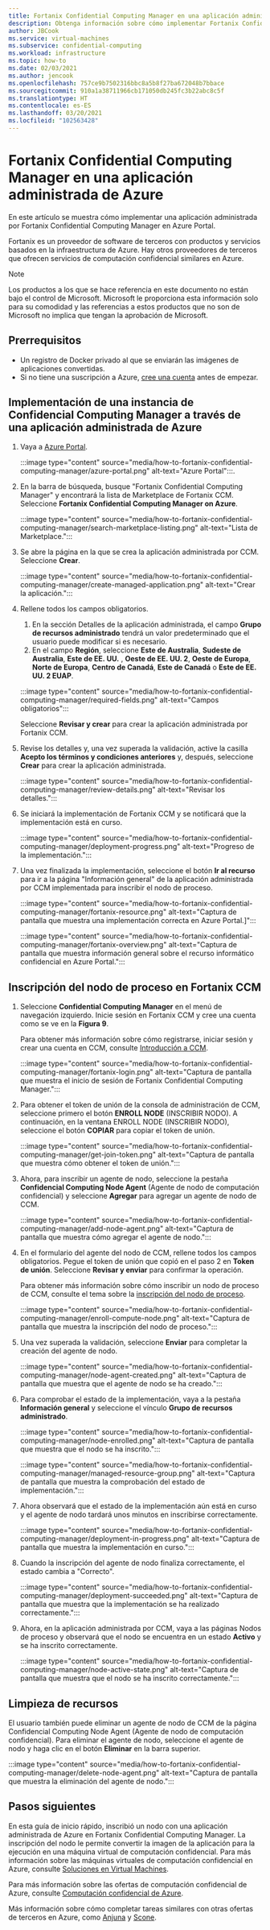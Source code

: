 ```yaml
---
title: Fortanix Confidential Computing Manager en una aplicación administrada de Azure
description: Obtenga información sobre cómo implementar Fortanix Confidential Computing Manager (CCM) en una aplicación administrada en Azure Portal.
author: JBCook
ms.service: virtual-machines
ms.subservice: confidential-computing
ms.workload: infrastructure
ms.topic: how-to
ms.date: 02/03/2021
ms.author: jencook
ms.openlocfilehash: 757ce9b7502316bbc8a5b8f27ba672048b7bbace
ms.sourcegitcommit: 910a1a38711966cb171050db245fc3b22abc8c5f
ms.translationtype: HT
ms.contentlocale: es-ES
ms.lasthandoff: 03/20/2021
ms.locfileid: "102563428"
---
```

# <a name="fortanix-confidential-computing-manager-in-an-azure-managed-application"></a>Fortanix Confidential Computing Manager en una aplicación administrada de Azure

En este artículo se muestra cómo implementar una aplicación administrada por Fortanix Confidential Computing Manager en Azure Portal.

Fortanix es un proveedor de software de terceros con productos y servicios basados en la infraestructura de Azure. Hay otros proveedores de terceros que ofrecen servicios de computación confidencial similares en Azure.

> [!NOTE]
>Los productos a los que se hace referencia en este documento no están bajo el control de Microsoft. Microsoft le proporciona esta información solo para su comodidad y las referencias a estos productos que no son de Microsoft no implica que tengan la aprobación de Microsoft.

## <a name="prerequisites"></a>Prerrequisitos

- Un registro de Docker privado al que se enviarán las imágenes de aplicaciones convertidas.
- Si no tiene una suscripción a Azure, [cree una cuenta](https://azure.microsoft.com/pricing/purchase-options/pay-as-you-go/) antes de empezar.

## <a name="deploy-a-confidential-computing-manager-through-an-azure-managed-application"></a>Implementación de una instancia de Confidencial Computing Manager a través de una aplicación administrada de Azure

1. Vaya a [Azure Portal](https://portal.azure.com/).

    :::image type="content" source="media/how-to-fortanix-confidential-computing-manager/azure-portal.png" alt-text="Azure Portal":::.

2. En la barra de búsqueda, busque "Fortanix Confidential Computing Manager" y encontrará la lista de Marketplace de Fortanix CCM. Seleccione **Fortanix Confidential Computing Manager on Azure**.

    :::image type="content" source="media/how-to-fortanix-confidential-computing-manager/search-marketplace-listing.png" alt-text="Lista de Marketplace.":::

3. Se abre la página en la que se crea la aplicación administrada por CCM. Seleccione **Crear**.

    :::image type="content" source="media/how-to-fortanix-confidential-computing-manager/create-managed-application.png" alt-text="Crear la aplicación.":::

4. Rellene todos los campos obligatorios.
   1. En la sección Detalles de la aplicación administrada, el campo **Grupo de recursos administrado** tendrá un valor predeterminado que el usuario puede modificar si es necesario.
   2. En el campo **Región**, seleccione **Este de Australia**, **Sudeste de Australia**, **Este de EE. UU.** , **Oeste de EE. UU. 2**, **Oeste de Europa**, **Norte de Europa**, **Centro de Canadá**, **Este de Canadá** o **Este de EE. UU. 2 EUAP**.

   :::image type="content" source="media/how-to-fortanix-confidential-computing-manager/required-fields.png" alt-text="Campos obligatorios":::

   Seleccione **Revisar y crear** para crear la aplicación administrada por Fortanix CCM.

5. Revise los detalles y, una vez superada la validación, active la casilla **Acepto los términos y condiciones anteriores** y, después, seleccione **Crear** para crear la aplicación administrada.

   :::image type="content" source="media/how-to-fortanix-confidential-computing-manager/review-details.png" alt-text="Revisar los detalles.":::

6. Se iniciará la implementación de Fortanix CCM y se notificará que la implementación está en curso.

   :::image type="content" source="media/how-to-fortanix-confidential-computing-manager/deployment-progress.png" alt-text="Progreso de la implementación.":::

7. Una vez finalizada la implementación, seleccione el botón **Ir al recurso** para ir a la página "Información general" de la aplicación administrada por CCM implementada para inscribir el nodo de proceso.

   :::image type="content" source="media/how-to-fortanix-confidential-computing-manager/fortanix-resource.png" alt-text="Captura de pantalla que muestra una implementación correcta en Azure Portal.]":::

   :::image type="content" source="media/how-to-fortanix-confidential-computing-manager/fortanix-overview.png" alt-text="Captura de pantalla que muestra información general sobre el recurso informático confidencial en Azure Portal.":::

## <a name="enroll-the-compute-node-in-fortanix-ccm"></a>Inscripción del nodo de proceso en Fortanix CCM

1. Seleccione **Confidential Computing Manager** en el menú de navegación izquierdo. Inicie sesión en Fortanix CCM y cree una cuenta como se ve en la **Figura 9**.

    Para obtener más información sobre cómo registrarse, iniciar sesión y crear una cuenta en CCM, consulte [Introducción a CCM](https://support.fortanix.com/hc/en-us/articles/360034373551-User-s-Guide-Logging-in).
    
    :::image type="content" source="media/how-to-fortanix-confidential-computing-manager/fortanix-login.png" alt-text="Captura de pantalla que muestra el inicio de sesión de Fortanix Confidential Computing Manager.":::
    
2. Para obtener el token de unión de la consola de administración de CCM, seleccione primero el botón **ENROLL NODE** (INSCRIBIR NODO). A continuación, en la ventana ENROLL NODE (INSCRIBIR NODO), seleccione el botón **COPIAR** para copiar el token de unión.

    :::image type="content" source="media/how-to-fortanix-confidential-computing-manager/get-join-token.png" alt-text="Captura de pantalla que muestra cómo obtener el token de unión.":::

3. Ahora, para inscribir un agente de nodo, seleccione la pestaña **Confidencial Computing Node Agent** (Agente de nodo de computación confidencial) y seleccione **Agregar** para agregar un agente de nodo de CCM.

    :::image type="content" source="media/how-to-fortanix-confidential-computing-manager/add-node-agent.png" alt-text="Captura de pantalla que muestra cómo agregar el agente de nodo.":::

4.  En el formulario del agente del nodo de CCM, rellene todos los campos obligatorios. Pegue el token de unión que copió en el paso 2 en **Token de unión**. Seleccione **Revisar y enviar** para confirmar la operación.

    Para obtener más información sobre cómo inscribir un nodo de proceso de CCM, consulte el tema sobre la [inscripción del nodo de proceso](https://support.fortanix.com/hc/en-us/articles/360043085652-User-s-Guide-Compute-Nodes).
    
    :::image type="content" source="media/how-to-fortanix-confidential-computing-manager/enroll-compute-node.png" alt-text="Captura de pantalla que muestra la inscripción del nodo de proceso.":::
    
5. Una vez superada la validación, seleccione **Enviar** para completar la creación del agente de nodo.

    :::image type="content" source="media/how-to-fortanix-confidential-computing-manager/node-agent-created.png" alt-text="Captura de pantalla que muestra que el agente de nodo se ha creado.":::

6. Para comprobar el estado de la implementación, vaya a la pestaña **Información general** y seleccione el vínculo **Grupo de recursos administrado**.

    :::image type="content" source="media/how-to-fortanix-confidential-computing-manager/node-enrolled.png" alt-text="Captura de pantalla que muestra que el nodo se ha inscrito.":::
    
    :::image type="content" source="media/how-to-fortanix-confidential-computing-manager/managed-resource-group.png" alt-text="Captura de pantalla que muestra la comprobación del estado de implementación.":::

7. Ahora observará que el estado de la implementación aún está en curso y el agente de nodo tardará unos minutos en inscribirse correctamente.

    :::image type="content" source="media/how-to-fortanix-confidential-computing-manager/deployment-in-progress.png" alt-text="Captura de pantalla que muestra la implementación en curso.":::

8. Cuando la inscripción del agente de nodo finaliza correctamente, el estado cambia a "Correcto".

    :::image type="content" source="media/how-to-fortanix-confidential-computing-manager/deployment-succeeded.png" alt-text="Captura de pantalla que muestra que la implementación se ha realizado correctamente.":::

9. Ahora, en la aplicación administrada por CCM, vaya a las páginas Nodos de proceso y observará que el nodo se encuentra en un estado **Activo** y se ha inscrito correctamente.

    :::image type="content" source="media/how-to-fortanix-confidential-computing-manager/node-active-state.png" alt-text="Captura de pantalla que muestra que el nodo se ha inscrito correctamente.":::

## <a name="clean-up-resources"></a>Limpieza de recursos

El usuario también puede eliminar un agente de nodo de CCM de la página Confidencial Computing Node Agent (Agente de nodo de computación confidencial). Para eliminar el agente de nodo, seleccione el agente de nodo y haga clic en el botón **Eliminar** en la barra superior.

:::image type="content" source="media/how-to-fortanix-confidential-computing-manager/delete-node-agent.png" alt-text="Captura de pantalla que muestra la eliminación del agente de nodo.":::

## <a name="next-steps"></a>Pasos siguientes

En esta guía de inicio rápido, inscribió un nodo con una aplicación administrada de Azure en Fortanix Confidential Computing Manager. La inscripción del nodo le permite convertir la imagen de la aplicación para la ejecución en una máquina virtual de computación confidencial. Para más información sobre las máquinas virtuales de computación confidencial en Azure, consulte [Soluciones en Virtual Machines](virtual-machine-solutions.md).

Para más información sobre las ofertas de computación confidencial de Azure, consulte [Computación confidencial de Azure](overview.md).

Más información sobre cómo completar tareas similares con otras ofertas de terceros en Azure, como [Anjuna](https://azuremarketplace.microsoft.com/marketplace/apps/anjuna-5229812.aee-az-v1) y [Scone](https://sconedocs.github.io).

